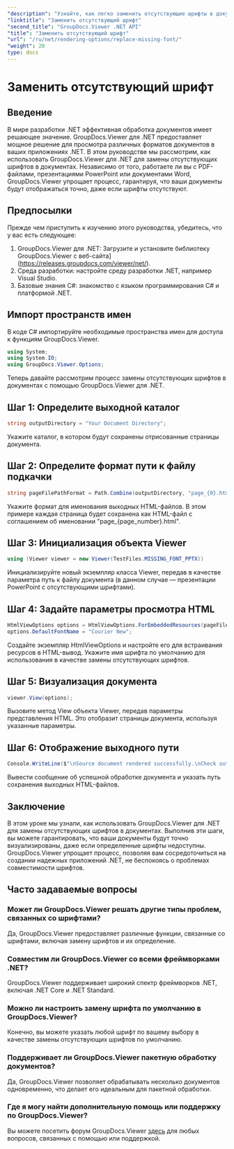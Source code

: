 ```yaml
---
"description": "Узнайте, как легко заменить отсутствующие шрифты в документах .NET с помощью GroupDocs.Viewer. Обеспечьте точную визуализацию с помощью простых шагов."
"linktitle": "Заменить отсутствующий шрифт"
"second_title": "GroupDocs.Viewer .NET API"
"title": "Заменить отсутствующий шрифт"
"url": "/ru/net/rendering-options/replace-missing-font/"
"weight": 20
type: docs
---
```

# Заменить отсутствующий шрифт

## Введение
В мире разработки .NET эффективная обработка документов имеет решающее значение. GroupDocs.Viewer для .NET предоставляет мощное решение для просмотра различных форматов документов в ваших приложениях .NET. В этом руководстве мы рассмотрим, как использовать GroupDocs.Viewer для .NET для замены отсутствующих шрифтов в документах. Независимо от того, работаете ли вы с PDF-файлами, презентациями PowerPoint или документами Word, GroupDocs.Viewer упрощает процесс, гарантируя, что ваши документы будут отображаться точно, даже если шрифты отсутствуют.
## Предпосылки
Прежде чем приступить к изучению этого руководства, убедитесь, что у вас есть следующее:
1. GroupDocs.Viewer для .NET: Загрузите и установите библиотеку GroupDocs.Viewer с веб-сайта](https://releases.groupdocs.com/viewer/net/).
2. Среда разработки: настройте среду разработки .NET, например Visual Studio.
3. Базовые знания C#: знакомство с языком программирования C# и платформой .NET.

## Импорт пространств имен
В коде C# импортируйте необходимые пространства имен для доступа к функциям GroupDocs.Viewer.

```csharp
using System;
using System.IO;
using GroupDocs.Viewer.Options;
```

Теперь давайте рассмотрим процесс замены отсутствующих шрифтов в документах с помощью GroupDocs.Viewer для .NET.
## Шаг 1: Определите выходной каталог
```csharp
string outputDirectory = "Your Document Directory";
```
Укажите каталог, в котором будут сохранены отрисованные страницы документа.
## Шаг 2: Определите формат пути к файлу подкачки
```csharp
string pageFilePathFormat = Path.Combine(outputDirectory, "page_{0}.html");
```
Укажите формат для именования выходных HTML-файлов. В этом примере каждая страница будет сохранена как HTML-файл с соглашением об именовании "page_{page_number}.html".
## Шаг 3: Инициализация объекта Viewer
```csharp
using (Viewer viewer = new Viewer(TestFiles.MISSING_FONT_PPTX))
```
Инициализируйте новый экземпляр класса Viewer, передав в качестве параметра путь к файлу документа (в данном случае — презентации PowerPoint с отсутствующими шрифтами).
## Шаг 4: Задайте параметры просмотра HTML
```csharp
HtmlViewOptions options = HtmlViewOptions.ForEmbeddedResources(pageFilePathFormat);
options.DefaultFontName = "Courier New";
```
Создайте экземпляр HtmlViewOptions и настройте его для встраивания ресурсов в HTML-вывод. Укажите имя шрифта по умолчанию для использования в качестве замены отсутствующих шрифтов.
## Шаг 5: Визуализация документа
```csharp
viewer.View(options);
```
Вызовите метод View объекта Viewer, передав параметры представления HTML. Это отобразит страницы документа, используя указанные параметры.
## Шаг 6: Отображение выходного пути
```csharp
Console.WriteLine($"\nSource document rendered successfully.\nCheck output in {outputDirectory}.");
```
Вывести сообщение об успешной обработке документа и указать путь сохранения выходных HTML-файлов.

## Заключение
В этом уроке мы узнали, как использовать GroupDocs.Viewer для .NET для замены отсутствующих шрифтов в документах. Выполнив эти шаги, вы можете гарантировать, что ваши документы будут точно визуализированы, даже если определенные шрифты недоступны. GroupDocs.Viewer упрощает процесс, позволяя вам сосредоточиться на создании надежных приложений .NET, не беспокоясь о проблемах совместимости шрифтов.
## Часто задаваемые вопросы
### Может ли GroupDocs.Viewer решать другие типы проблем, связанных со шрифтами?
Да, GroupDocs.Viewer предоставляет различные функции, связанные со шрифтами, включая замену шрифтов и их определение.
### Совместим ли GroupDocs.Viewer со всеми фреймворками .NET?
GroupDocs.Viewer поддерживает широкий спектр фреймворков .NET, включая .NET Core и .NET Standard.
### Можно ли настроить замену шрифта по умолчанию в GroupDocs.Viewer?
Конечно, вы можете указать любой шрифт по вашему выбору в качестве замены отсутствующих шрифтов по умолчанию.
### Поддерживает ли GroupDocs.Viewer пакетную обработку документов?
Да, GroupDocs.Viewer позволяет обрабатывать несколько документов одновременно, что делает его идеальным для пакетной обработки.
### Где я могу найти дополнительную помощь или поддержку по GroupDocs.Viewer?
Вы можете посетить форум GroupDocs.Viewer [здесь](https://forum.groupdocs.com/c/viewer/9) для любых вопросов, связанных с помощью или поддержкой.